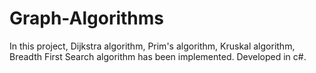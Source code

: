 # Graph-Algorithms
In this project, Dijkstra algorithm, Prim's algorithm, Kruskal algorithm, Breadth First Search algorithm has been implemented. Developed in c#.
